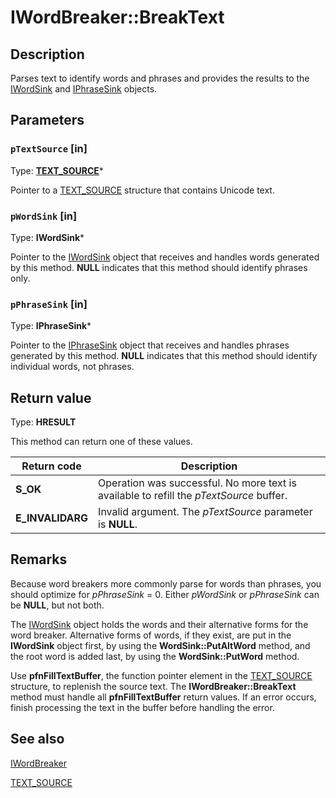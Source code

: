 # IWordBreaker::BreakText

## Description

Parses text to identify words and phrases and provides the results to the [IWordSink](https://learn.microsoft.com/windows/desktop/search/iwordsink) and [IPhraseSink](https://learn.microsoft.com/windows/desktop/api/indexsrv/nn-indexsrv-iphrasesink) objects.

## Parameters

### `pTextSource` [in]

Type: **[TEXT_SOURCE](https://learn.microsoft.com/windows/desktop/api/indexsrv/ns-indexsrv-text_source)***

Pointer to a [TEXT_SOURCE](https://learn.microsoft.com/windows/desktop/api/indexsrv/ns-indexsrv-text_source) structure that contains Unicode text.

### `pWordSink` [in]

Type: **IWordSink***

Pointer to the [IWordSink](https://learn.microsoft.com/windows/desktop/search/iwordsink) object that receives and handles words generated by this method. **NULL** indicates that this method should identify phrases only.

### `pPhraseSink` [in]

Type: **IPhraseSink***

Pointer to the [IPhraseSink](https://learn.microsoft.com/windows/desktop/api/indexsrv/nn-indexsrv-iphrasesink) object that receives and handles phrases generated by this method. **NULL** indicates that this method should identify individual words, not phrases.

## Return value

Type: **HRESULT**

This method can return one of these values.

| Return code | Description |
| --- | --- |
| **S_OK** | Operation was successful. No more text is available to refill the *pTextSource* buffer. |
| **E_INVALIDARG** | Invalid argument. The *pTextSource* parameter is **NULL**. |

## Remarks

Because word breakers more commonly parse for words than phrases, you should optimize for *pPhraseSink* = 0. Either *pWordSink* or *pPhraseSink* can be **NULL**, but not both.

The [IWordSink](https://learn.microsoft.com/windows/desktop/search/iwordsink) object holds the words and their alternative forms for the word breaker. Alternative forms of words, if they exist, are put in the **IWordSink** object first, by using the **WordSink::PutAltWord** method, and the root word is added last, by using the **WordSink::PutWord** method.

Use **pfnFillTextBuffer**, the function pointer element in the [TEXT_SOURCE](https://learn.microsoft.com/windows/desktop/api/indexsrv/ns-indexsrv-text_source) structure, to replenish the source text. The **IWordBreaker::BreakText** method must handle all **pfnFillTextBuffer** return values. If an error occurs, finish processing the text in the buffer before handling the error.

## See also

[IWordBreaker](https://learn.microsoft.com/windows/desktop/api/indexsrv/nn-indexsrv-iwordbreaker)

[TEXT_SOURCE](https://learn.microsoft.com/windows/desktop/api/indexsrv/ns-indexsrv-text_source)